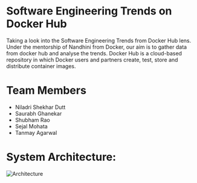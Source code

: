 Software Engineering Trends on Docker Hub
=========================================

Taking a look into the Software Engineering Trends from Docker Hub lens. Under the mentorship of Nandhini from Docker, our
aim is to gather data from docker hub and analyse the trends. Docker Hub is a cloud-based repository in which Docker users
and partners create, test, store and distribute container images.

# Team Members
- Niladri Shekhar Dutt
- Saurabh Ghanekar
- Shubham Rao
- Sejal Mohata
- Tanmay Agarwal

# System Architecture:
![Architecture](https://raw.githubusercontent.com/cshubhamrao/docker-hub-data-x/master/Datax_architecture.png?token=AKwZXUNwqEPw3oqPAbLZV1yidC54mo5Kks5ct7AZwA%3D%3D)
